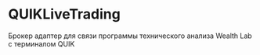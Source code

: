# QUIKLiveTrading
Брокер адаптер для связи программы технического анализа Wealth Lab с терминалом QUIK
